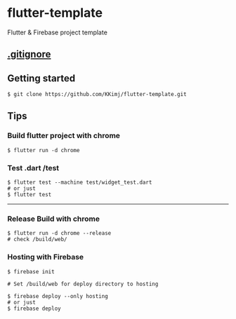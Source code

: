 # flutter-template

Flutter & Firebase project template

## [.gitignore](.gitignore)

## Getting started

```
$ git clone https://github.com/KKimj/flutter-template.git
```


## Tips

### Build flutter project with chrome 
```
$ flutter run -d chrome
```

### Test .dart /test
```
$ flutter test --machine test/widget_test.dart
# or just
$ flutter test
```

---

### Release Build with chrome
```
$ flutter run -d chrome --release
# check /build/web/
```

### Hosting with Firebase
```
$ firebase init

# Set /build/web for deploy directory to hosting

$ firebase deploy --only hosting
# or just
$ firebase deploy
```

